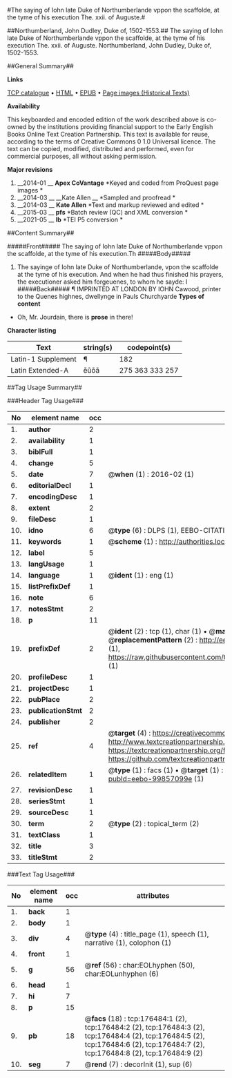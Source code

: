 #The saying of Iohn late Duke of Northumberlande vppon the scaffolde, at the tyme of his execution The. xxii. of Auguste.#

##Northumberland, John Dudley, Duke of, 1502-1553.##
The saying of Iohn late Duke of Northumberlande vppon the scaffolde, at the tyme of his execution The. xxii. of Auguste.
Northumberland, John Dudley, Duke of, 1502-1553.

##General Summary##

**Links**

[TCP catalogue](http://www.ota.ox.ac.uk/tcp/)  • 
[HTML](http://tei.it.ox.ac.uk/tcp/Texts-HTML/free/B12/B12521.html)  • 
[EPUB](http://tei.it.ox.ac.uk/tcp/Texts-EPUB/free/B12/B12521.epub) • 
[Page images (Historical Texts)](https://historicaltexts.jisc.ac.uk/eebo-99857099e)

**Availability**

This keyboarded and encoded edition of the work described above is co-owned by the
    institutions providing financial support to the Early English Books Online Text Creation
    Partnership. This text is available for reuse, according to the terms of  Creative Commons 0 1.0 Universal
    licence. The text can be copied, modified, distributed and performed, even for commercial
    purposes, all without asking permission.

**Major revisions**

1. __2014-01 __ __Apex CoVantage__ *Keyed and coded from ProQuest page images *
1. __2014-03 __ __Kate Allen __ *Sampled and proofread *
1. __2014-03 __ __Kate Allen__ *Text and markup reviewed and edited *
1. __2015-03 __ __pfs__ *Batch review (QC) and XML conversion *
1. __2021-05 __ __lb__ *TEI P5 conversion *

##Content Summary##

#####Front#####
The saying of Iohn late Duke of Northumberlande vppon the scaffolde, at the tyme of his execution.Th
#####Body#####

1. The sayinge of Iohn late Duke of Northumberlande, vpon the scaffolde at the tyme of his execution.
And when he had thus finished his prayers, the executioner asked him forgeuenes, to whom he sayde: I
#####Back#####
¶ IMPRINTED AT LONDON BY IOHN Cawood, printer to the Quenes highnes, dwellynge in Pauls Churchyarde 
**Types of content**

  * Oh, Mr. Jourdain, there is **prose** in there!

**Character listing**


|Text|string(s)|codepoint(s)|
|---|---|---|
|Latin-1 Supplement|¶|182|
|Latin Extended-A|ēūōā|275 363 333 257|

##Tag Usage Summary##

###Header Tag Usage###

|No|element name|occ|attributes|
|---|---|---|---|
|1.|__author__|2||
|2.|__availability__|1||
|3.|__biblFull__|1||
|4.|__change__|5||
|5.|__date__|7| @__when__ (1) : 2016-02 (1)|
|6.|__editorialDecl__|1||
|7.|__encodingDesc__|1||
|8.|__extent__|2||
|9.|__fileDesc__|1||
|10.|__idno__|6| @__type__ (6) : DLPS (1), EEBO-CITATION (1), VID (1), EEBO-PROQUEST (1), STC (2)|
|11.|__keywords__|1| @__scheme__ (1) : http://authorities.loc.gov/ (1)|
|12.|__label__|5||
|13.|__langUsage__|1||
|14.|__language__|1| @__ident__ (1) : eng (1)|
|15.|__listPrefixDef__|1||
|16.|__note__|6||
|17.|__notesStmt__|2||
|18.|__p__|11||
|19.|__prefixDef__|2| @__ident__ (2) : tcp (1), char (1)  •  @__matchPattern__ (2) : ([0-9\-]+):([0-9IVX]+) (1), (.+) (1)  •  @__replacementPattern__ (2) : http://eebo.chadwyck.com/downloadtiff?vid=$1&page=$2 (1), https://raw.githubusercontent.com/textcreationpartnership/Texts/master/tcpchars.xml#$1 (1)|
|20.|__profileDesc__|1||
|21.|__projectDesc__|1||
|22.|__pubPlace__|2||
|23.|__publicationStmt__|2||
|24.|__publisher__|2||
|25.|__ref__|4| @__target__ (4) : https://creativecommons.org/publicdomain/zero/1.0/ (1), http://www.textcreationpartnership.org/docs/. (1), https://textcreationpartnership.org/faq/#faq05 (1), https://github.com/textcreationpartnership (1)|
|26.|__relatedItem__|1| @__type__ (1) : facs (1)  •  @__target__ (1) : https://data.historicaltexts.jisc.ac.uk/view?pubId=eebo-99857099e (1)|
|27.|__revisionDesc__|1||
|28.|__seriesStmt__|1||
|29.|__sourceDesc__|1||
|30.|__term__|2| @__type__ (2) : topical_term (2)|
|31.|__textClass__|1||
|32.|__title__|3||
|33.|__titleStmt__|2||


###Text Tag Usage###

|No|element name|occ|attributes|
|---|---|---|---|
|1.|__back__|1||
|2.|__body__|1||
|3.|__div__|4| @__type__ (4) : title_page (1), speech (1), narrative (1), colophon (1)|
|4.|__front__|1||
|5.|__g__|56| @__ref__ (56) : char:EOLhyphen (50), char:EOLunhyphen (6)|
|6.|__head__|1||
|7.|__hi__|7||
|8.|__p__|15||
|9.|__pb__|18| @__facs__ (18) : tcp:176484:1 (2), tcp:176484:2 (2), tcp:176484:3 (2), tcp:176484:4 (2), tcp:176484:5 (2), tcp:176484:6 (2), tcp:176484:7 (2), tcp:176484:8 (2), tcp:176484:9 (2)|
|10.|__seg__|7| @__rend__ (7) : decorInit (1), sup (6)|
